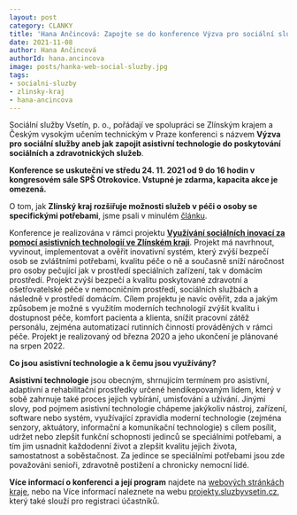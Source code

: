 ```yaml
---
layout: post
category: CLANKY
title: 'Hana Ančincová: Zapojte se do konference Výzva pro sociální služby'
date: 2021-11-08
author: Hana Ančincová
authorId: hana.ancincova
image: posts/hanka-web-social-sluzby.jpg
tags: 
- socialni-sluzby
- zlinsky-kraj
- hana-ancincova
---
```


Sociální služby Vsetín, p. o., pořádají ve spolupráci se Zlínským krajem a Českým vysokým učením technickým v Praze konferenci s názvem **Výzva pro sociální služby aneb jak zapojit asistivní technologie do poskytování sociálních a zdravotnických služeb**.

**Konference se uskuteční ve středu 24. 11. 2021 od 9 do 16 hodin v kongresovém sále SPŠ Otrokovice. Vstupné je zdarma, kapacita akce je omezená.**

O tom, jak **Zlínský kraj rozšiřuje možnosti služeb v péči o osoby se specifickými potřebami**, jsme psali v minulém [článku](https://zlinsky.pirati.cz/tiskove-zpravy/asistivni-technologie/).

Konference je realizována v rámci projektu **[Využívání sociálních inovací za pomocí asistivních technologií ve Zlínském kraji](https://www.kr-zlinsky.cz/vyuzivani-socialnich-inovaci-za-pomoci-asistivnich-technologii-ve-zlinskem-kraji-cl-4878.html)**. Projekt má navrhnout, vyvinout, implementovat a ověřit inovativní systém, který zvýší bezpečí osob se zvláštními potřebami, kvalitu péče o ně a současně sníží náročnost pro osoby pečující jak v prostředí speciálních zařízení, tak v domácím prostředí. Projekt zvýší bezpečí a kvalitu poskytované zdravotní a ošetřovatelské péče v nemocničním prostředí, sociálních službách a následně v prostředí domácím. Cílem projektu je navíc ověřit, zda a jakým způsobem je možné s využitím moderních technologií zvýšit kvalitu i dostupnost péče, komfort pacienta a klienta, snížit pracovní zátěž personálu, zejména automatizací rutinních činností prováděných v rámci péče. Projekt je realizovaný od března 2020 a jeho ukončení je plánované na srpen 2022.


**Co jsou asistivní technologie a k čemu jsou využívány?**

**Asistivní technologie** jsou obecným, shrnujícím termínem pro asistivní, adaptivní a rehabilitační prostředky určené hendikepovaným lidem, který v sobě zahrnuje také proces jejich vybírání, umisťování a užívání. Jinými slovy, pod pojmem asistivní technologie chápeme jakýkoliv nástroj, zařízení, software nebo systém, využívající zpravidla moderní technologie (zejména senzory, aktuátory, informační a komunikační technologie) s cílem posílit, udržet nebo zlepšit funkční schopnosti jedinců se speciálními potřebami, a tím jim usnadnit každodenní život a zlepšit kvalitu jejich života, samostatnost a soběstačnost. Za jedince se speciálními potřebami jsou zde považováni senioři, zdravotně postižení a chronicky nemocní lidé.

**Více informací o konferenci a její program** najdete na [webových stránkách kraje](https://www.kr-zlinsky.cz/konference-vyzva-pro-socialni-sluzby-aktuality-17377.html?fbclid=IwAR3rNXke3PTcA9ymz2oc_2onJhuhWXSxPcQKLHT0dB3SDJuUEC_p0hOXv1M), nebo na Více informací naleznete na webu [projekty.sluzbyvsetin.cz](https://projekty.sluzbyvsetin.cz/projekty/konference-vyzva-pro-socialni-sluzby/), který také slouží pro registraci účastníků.
